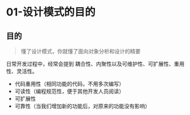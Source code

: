 # 01-设计模式的目的

## 目的

> 懂了设计模式，你就懂了面向对象分析和设计的精要

日常开发过程中，经常会提到 耦合性、内聚性以及可维护性、可扩展性、重用性、灵活性。

- 代码重用性（相同功能的代码，不用多次编写）
- 可读性（编程规范性，便于其他开发人员阅读）
- 可扩展性
- 可靠性（当我们增加新的功能后，对原来的功能没有影响）




